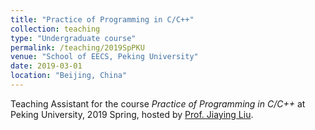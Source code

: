 ```yaml
---
title: "Practice of Programming in C/C++"
collection: teaching
type: "Undergraduate course"
permalink: /teaching/2019SpPKU
venue: "School of EECS, Peking University"
date: 2019-03-01
location: "Beijing, China"
---
```


Teaching Assistant for the course *Practice of Programming in C/C++* at Peking University, 2019 Spring, hosted by [Prof. Jiaying Liu](http://39.96.165.147/people/liujiaying.html). 
